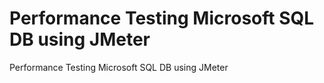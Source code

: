 # Performance Testing Microsoft SQL DB using JMeter
Performance Testing Microsoft SQL DB using JMeter
